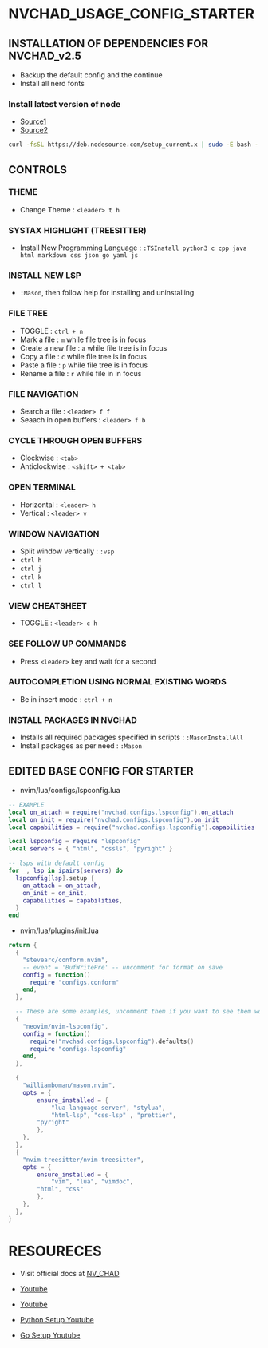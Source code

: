 # NVCHAD_USAGE_CONFIG_STARTER




## INSTALLATION OF DEPENDENCIES FOR NVCHAD_v2.5
* Backup the default config and the continue
* Install all nerd fonts
### Install latest version of node
* [Source1](https://github.com/williamboman/mason-lspconfig.nvim/issues/273)
* [Source2](https://github.com/nodesource/distributions#debian-and-ubuntu-based-distributions)
```bash
curl -fsSL https://deb.nodesource.com/setup_current.x | sudo -E bash - && sudo apt-get update && sudo apt-get install -y nodejs
```



## CONTROLS
### THEME
* Change Theme : `<leader> t h`


### SYSTAX HIGHLIGHT (TREESITTER)
* Install New Programming Language : `:TSInatall python3 c cpp java html markdown css json go yaml js`


### INSTALL NEW LSP
* `:Mason`, then follow help for installing and uninstalling


### FILE TREE
* TOGGLE : `ctrl + n`
* Mark a file : `m` while file tree is in focus
* Create a new file : `a` while file tree is in focus
* Copy a file : `c` while file tree is in focus
* Paste a file : `p` while file tree is in focus
* Rename a file : `r` while file in in focus


### FILE NAVIGATION
* Search a file : `<leader> f f`
* Seaach in open buffers : `<leader> f b`


### CYCLE THROUGH OPEN BUFFERS
* Clockwise : `<tab>`
* Anticlockwise : `<shift> + <tab>`


### OPEN TERMINAL
* Horizontal : `<leader> h`
* Vertical : `<leader> v`


### WINDOW NAVIGATION
* Split window vertically : `:vsp` 
* `ctrl h`
* `ctrl j`
* `ctrl k`
* `ctrl l`


### VIEW CHEATSHEET
* TOGGLE : `<leader> c h`


### SEE FOLLOW UP COMMANDS
* Press `<leader>` key and wait for a second


### AUTOCOMPLETION USING NORMAL EXISTING WORDS
* Be in insert mode : `ctrl + n`


### INSTALL PACKAGES IN NVCHAD
* Installs all required packages specified in scripts : `:MasonInstallAll`
* Install packages as per need : `:Mason`



## EDITED BASE CONFIG FOR STARTER
* nvim/lua/configs/lspconfig.lua
```lua
-- EXAMPLE 
local on_attach = require("nvchad.configs.lspconfig").on_attach
local on_init = require("nvchad.configs.lspconfig").on_init
local capabilities = require("nvchad.configs.lspconfig").capabilities

local lspconfig = require "lspconfig"
local servers = { "html", "cssls", "pyright" }

-- lsps with default config
for _, lsp in ipairs(servers) do
  lspconfig[lsp].setup {
    on_attach = on_attach,
    on_init = on_init,
    capabilities = capabilities,
  }
end
```

* nvim/lua/plugins/init.lua
```lua
return {
  {
    "stevearc/conform.nvim",
    -- event = 'BufWritePre' -- uncomment for format on save
    config = function()
      require "configs.conform"
    end,
  },

  -- These are some examples, uncomment them if you want to see them work!
  {
    "neovim/nvim-lspconfig",
    config = function()
      require("nvchad.configs.lspconfig").defaults()
      require "configs.lspconfig"
    end,
  },

  {
  	"williamboman/mason.nvim",
  	opts = {
  		ensure_installed = {
  			"lua-language-server", "stylua",
  			"html-lsp", "css-lsp" , "prettier",
        "pyright"
  		},
  	},
  },
  {
  	"nvim-treesitter/nvim-treesitter",
  	opts = {
  		ensure_installed = {
  			"vim", "lua", "vimdoc",
        "html", "css"
  		},
  	},
  },
}
```




# RESOURECES
* Visit official docs at [NV_CHAD](https://nvchad.com/)

* [Youtube](https://www.youtube.com/watch?v=Mtgo-nP_r8Y)
* [Youtube](https://www.youtube.com/watch?v=stqUbv-5u2s)
* [Python Setup Youtube](https://www.youtube.com/watch?v=4BnVeOUeZxc)
* [Go Setup Youtube](https://www.youtube.com/watch?v=i04sSQjd-qo)
